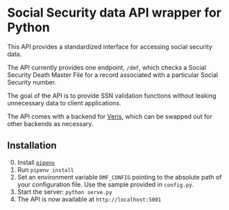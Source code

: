 # Social Security data API wrapper for Python

This API provides a standardized interface for accessing social security data.

The API currently provides one endpoint, `/dmf`, which checks a Social Security Death Master File for a record associated with a particular Social Security number.

The goal of the API is to provide SSN validation functions without leaking unnecessary data to client applications.

The API comes with a backend for [Veris](http://veris-ssn.com/), which can be swapped out for other backends as necessary.

## Installation

0. Install [`pipenv`](https://docs.pipenv.org/)
1. Run `pipenv install`
2. Set an environment variable `DMF_CONFIG` pointing to the absolute path of your configuration file. Use the sample provided in `config.py`.
3. Start the server: `python serve.py`
4. The API is now available at `http://localhost:5001`
